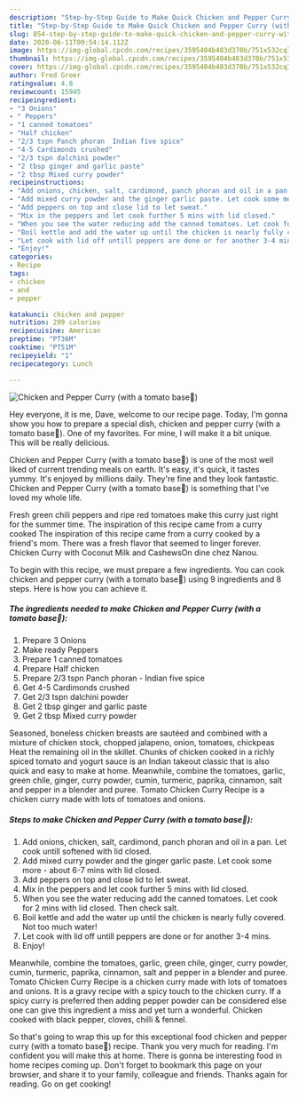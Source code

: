 ```yaml
---
description: "Step-by-Step Guide to Make Quick Chicken and Pepper Curry (with a tomato base🍅)"
title: "Step-by-Step Guide to Make Quick Chicken and Pepper Curry (with a tomato base🍅)"
slug: 854-step-by-step-guide-to-make-quick-chicken-and-pepper-curry-with-a-tomato-base
date: 2020-06-11T09:54:14.112Z
image: https://img-global.cpcdn.com/recipes/3595404b483d370b/751x532cq70/chicken-and-pepper-curry-with-a-tomato-base🍅-recipe-main-photo.jpg
thumbnail: https://img-global.cpcdn.com/recipes/3595404b483d370b/751x532cq70/chicken-and-pepper-curry-with-a-tomato-base🍅-recipe-main-photo.jpg
cover: https://img-global.cpcdn.com/recipes/3595404b483d370b/751x532cq70/chicken-and-pepper-curry-with-a-tomato-base🍅-recipe-main-photo.jpg
author: Fred Greer
ratingvalue: 4.8
reviewcount: 15945
recipeingredient:
- "3 Onions"
- " Peppers"
- "1 canned tomatoes"
- "Half chicken"
- "2/3 tspn Panch phoran  Indian five spice"
- "4-5 Cardimonds crushed"
- "2/3 tspn dalchini powder"
- "2 tbsp ginger and garlic paste"
- "2 tbsp Mixed curry powder"
recipeinstructions:
- "Add onions, chicken, salt, cardimond, panch phoran and oil in a pan. Let cook untill softened with lid closed."
- "Add mixed curry powder and the ginger garlic paste. Let cook some more - about 6-7 mins with lid closed."
- "Add peppers on top and close lid to let sweat."
- "Mix in the peppers and let cook further 5 mins with lid closed."
- "When you see the water reducing add the canned tomatoes. Let cook for 2 mins with lid closed. Then check salt."
- "Boil kettle and add the water up until the chicken is nearly fully covered. Not too much water!"
- "Let cook with lid off untill peppers are done or for another 3-4 mins."
- "Enjoy!"
categories:
- Recipe
tags:
- chicken
- and
- pepper

katakunci: chicken and pepper 
nutrition: 299 calories
recipecuisine: American
preptime: "PT36M"
cooktime: "PT51M"
recipeyield: "1"
recipecategory: Lunch

---
```



![Chicken and Pepper Curry (with a tomato base🍅)](https://img-global.cpcdn.com/recipes/3595404b483d370b/751x532cq70/chicken-and-pepper-curry-with-a-tomato-base🍅-recipe-main-photo.jpg)

Hey everyone, it is me, Dave, welcome to our recipe page. Today, I'm gonna show you how to prepare a special dish, chicken and pepper curry (with a tomato base🍅). One of my favorites. For mine, I will make it a bit unique. This will be really delicious.

Chicken and Pepper Curry (with a tomato base🍅) is one of the most well liked of current trending meals on earth. It's easy, it's quick, it tastes yummy. It's enjoyed by millions daily. They're fine and they look fantastic. Chicken and Pepper Curry (with a tomato base🍅) is something that I've loved my whole life.

Fresh green chili peppers and ripe red tomatoes make this curry just right for the summer time. The inspiration of this recipe came from a curry cooked The inspiration of this recipe came from a curry cooked by a friend&#39;s mom. There was a fresh flavor that seemed to linger forever. Chicken Curry with Coconut Milk and CashewsOn dine chez Nanou.


To begin with this recipe, we must prepare a few ingredients. You can cook chicken and pepper curry (with a tomato base🍅) using 9 ingredients and 8 steps. Here is how you can achieve it.

<!--inarticleads1-->

##### The ingredients needed to make Chicken and Pepper Curry (with a tomato base🍅):

1. Prepare 3 Onions
1. Make ready  Peppers
1. Prepare 1 canned tomatoes
1. Prepare Half chicken
1. Prepare 2/3 tspn Panch phoran - Indian five spice
1. Get 4-5 Cardimonds crushed
1. Get 2/3 tspn dalchini powder
1. Get 2 tbsp ginger and garlic paste
1. Get 2 tbsp Mixed curry powder


Seasoned, boneless chicken breasts are sautéed and combined with a mixture of chicken stock, chopped jalapeno, onion, tomatoes, chickpeas Heat the remaining oil in the skillet. Chunks of chicken cooked in a richly spiced tomato and yogurt sauce is an Indian takeout classic that is also quick and easy to make at home. Meanwhile, combine the tomatoes, garlic, green chile, ginger, curry powder, cumin, turmeric, paprika, cinnamon, salt and pepper in a blender and puree. Tomato Chicken Curry Recipe is a chicken curry made with lots of tomatoes and onions. 

<!--inarticleads2-->

##### Steps to make Chicken and Pepper Curry (with a tomato base🍅):

1. Add onions, chicken, salt, cardimond, panch phoran and oil in a pan. Let cook untill softened with lid closed.
1. Add mixed curry powder and the ginger garlic paste. Let cook some more - about 6-7 mins with lid closed.
1. Add peppers on top and close lid to let sweat.
1. Mix in the peppers and let cook further 5 mins with lid closed.
1. When you see the water reducing add the canned tomatoes. Let cook for 2 mins with lid closed. Then check salt.
1. Boil kettle and add the water up until the chicken is nearly fully covered. Not too much water!
1. Let cook with lid off untill peppers are done or for another 3-4 mins.
1. Enjoy!


Meanwhile, combine the tomatoes, garlic, green chile, ginger, curry powder, cumin, turmeric, paprika, cinnamon, salt and pepper in a blender and puree. Tomato Chicken Curry Recipe is a chicken curry made with lots of tomatoes and onions. It is a gravy recipe with a spicy touch to the chicken curry. If a spicy curry is preferred then adding pepper powder can be considered else one can give this ingredient a miss and yet turn a wonderful. Chicken cooked with black pepper, cloves, chilli &amp; fennel. 

So that's going to wrap this up for this exceptional food chicken and pepper curry (with a tomato base🍅) recipe. Thank you very much for reading. I'm confident you will make this at home. There is gonna be interesting food in home recipes coming up. Don't forget to bookmark this page on your browser, and share it to your family, colleague and friends. Thanks again for reading. Go on get cooking!
